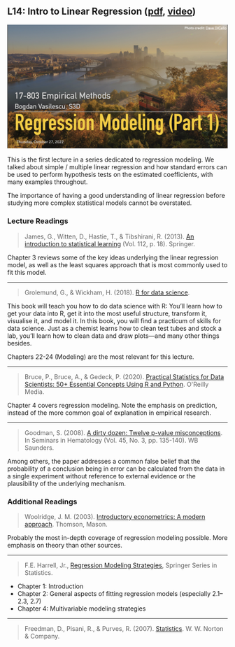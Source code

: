## L14: Intro to Linear Regression ([pdf](../slides/14-regression-1.pdf), [video](https://youtu.be/HTC7dPY-F34))

[![Lecture14-Regression-Intro](../assets/images/14-regression-1.jpeg)](../slides/14-regression-1.pdf)

This is the first lecture in a series dedicated to regression modeling. We talked about simple / multiple linear regression and how standard errors can be used to perform hypothesis tests on the estimated coefficients, with many examples throughout.

The importance of having a good understanding of linear regression before studying more complex statistical models cannot be overstated.


### Lecture Readings


> James, G., Witten, D., Hastie, T., & Tibshirani, R. (2013). [An introduction to statistical learning](https://www.academia.edu/download/60707896/An_Introduction_to_Statistical_Learning_with_Applications_in_R-Springer_201320190925-63943-2cqzhk.pdf) (Vol. 112, p. 18). Springer.

Chapter 3 reviews some of the key ideas underlying the linear regression model, as well as the least squares approach that is most commonly used to fit this model.

---

> Grolemund, G., & Wickham, H. (2018). [R for data science](https://r4ds.had.co.nz/index.html).

This book will teach you how to do data science with R: You’ll learn how to get your data into R, get it into the most useful structure, transform it, visualise it, and model it. In this book, you will find a practicum of skills for data science. Just as a chemist learns how to clean test tubes and stock a lab, you’ll learn how to clean data and draw plots—and many other things besides. 

Chapters 22-24 (Modeling) are the most relevant for this lecture.

---

> Bruce, P., Bruce, A., & Gedeck, P. (2020). [Practical Statistics for Data Scientists: 50+ Essential Concepts Using R and Python](https://github.com/gedeck/practical-statistics-for-data-scientists). O'Reilly Media.

Chapter 4 covers regression modeling. Note the emphasis on prediction, instead of the more common goal of explanation in empirical research.

---

> Goodman, S. (2008). [A dirty dozen: Twelve p-value misconceptions](http://www.ohri.ca/newsroom/seminars/SeminarUploads/1829%5CSuggested%20Reading%20-%20Nov%203,%202014.pdf). In Seminars in Hematology (Vol. 45, No. 3, pp. 135-140). WB Saunders.

Among others, the paper addresses a common false belief that the probability of a conclusion being in error can be calculated from the data in a single experiment without reference to external evidence or the plausibility of the underlying mechanism.


### Additional Readings


> Woolridge, J. M. (2003). [Introductory econometrics: A modern approach](http://repository.fue.edu.eg/xmlui/bitstream/handle/123456789/2774/7831.pdf). Thomson, Mason. 

Probably the most in-depth coverage of regression modeling possible. More emphasis on theory than other sources.

---

> F.E. Harrell, Jr., [Regression Modeling Strategies](http://hbiostat.org/doc/rms.pdf), Springer Series in Statistics. 
- Chapter 1: Introduction
- Chapter 2: General aspects of fitting regression models (especially 2.1–2.3, 2.7)
- Chapter 4: Multivariable modeling strategies

---

> Freedman, D., Pisani, R., & Purves, R. (2007). [Statistics](https://wwnorton.com/books/9780393929720). W. W. Norton & Company.






